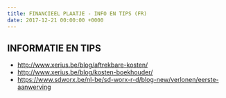 ```yaml
---
title: FINANCIEEL PLAATJE - INFO EN TIPS (FR)
date: 2017-12-21 00:00:00 +0000
---
```

<div class="box">
    <div class="box-header">
        <h2>INFORMATIE EN TIPS</h2>
    </div>
    <div class="box-body">
        <ul class="list">
            <li>
                <a (popup) href="http://www.xerius.be/blog/aftrekbare-kosten/">http://www.xerius.be/blog/aftrekbare-kosten/</a>
            </li>
            <li>
                <a (popup) href="http://www.xerius.be/blog/kosten-boekhouder/">http://www.xerius.be/blog/kosten-boekhouder/</a>
            </li>
            <li>
                <a (popup) href="https://www.sdworx.be/nl-be/sd-worx-r-d/blog-new/verlonen/eerste-aanwerving">https://www.sdworx.be/nl-be/sd-worx-r-d/blog-new/verlonen/eerste-aanwerving</a>
            </li>
        </ul>
    </div>
</div>